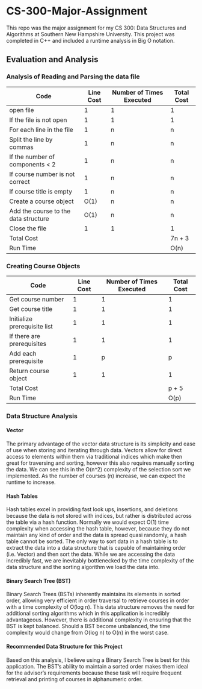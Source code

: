 # CS-300-Major-Assignment

This repo was the major assignment for my CS 300: Data Structures and Algorithms at Southern New Hampshire University. This project was completed in C++ and included a runtime analysis in Big O notation.

## Evaluation and Analysis

### Analysis of Reading and Parsing the data file

| Code  | Line Cost | Number of Times Executed | Total Cost |
| ------------- | ------------- | ------------- | ------------- |
| open file | 1 | 1 | 1 |
| If the file is not open | 1 | 1 | 1 |
| For each line in the file | 1 | n | n |
| Split the line by commas | 1 | n | n |
| If the number of components < 2 | 1 | n | n |
| If course number is not correct | 1 | n | n |
| If course title is empty | 1 | n | n |
| Create a course object | O(1) | n | n |
| Add the course to the data structure | O(1) | n | n |
| Close the file | 1 | 1 | 1 |
| Total Cost | | | 7n + 3 |
| Run Time | | | O(n) |

### Creating Course Objects

| Code  | Line Cost | Number of Times Executed | Total Cost |
| ------------- | ------------- | ------------- | ------------- |
| Get course number | 1 | 1 | 1 |
| Get course title | 1 | 1 | 1 |
| Initialize prerequisite list | 1 | 1 | 1 |
| If there are prerequisites | 1 | 1 | 1 |
| Add each prerequisite | 1 | p | p |
| Return course object | 1 | 1 | 1 |
| Total Cost | | | p + 5 |
| Run Time | | | O(p) |

### Data Structure Analysis

#### Vector
The primary advantage of the vector data structure is its simplicity and ease of use when storing and iterating through data. Vectors allow for direct access to elements within them via traditional indices which make then great for traversing and sorting, however this also requires manually sorting the data. We can see this in the O(n^2) complexity of the selection sort we implemented. As the number of courses (n) increase, we can expect the runtime to increase.

#### Hash Tables
Hash tables excel in providing fast look ups, insertions, and deletions because the data is not stored with indices, but rather is distributed across the table via a hash function. Normally we would expect O(1) time complexity when accessing the hash table, however, because they do not maintain any kind of order and the data is spread quasi randomly, a hash table cannot be sorted. The only way to sort data in a hash table is to extract the data into a data structure that is capable of maintaining order (i.e. Vector) and then sort the data. While we are accessing the data incredibly fast, we are inevitably bottlenecked by the time complexity of the data structure and the sorting algorithm we load the data into. 

#### Binary Search Tree (BST)
Binary Search Trees (BSTs) inherently maintains its elements in sorted order, allowing very efficient in order traversal to retrieve courses in order with a time complexity of O(log n). This data structure removes the need for additional sorting algorithms which in this application is incredibly advantageous. However, there is additional complexity in ensuring that the BST is kept balanced. Should a BST become unbalanced, the time complexity would change from O(log n) to O(n) in the worst case. 

#### Recommended Data Structure for this Project
Based on this analysis, I believe using a Binary Search Tree is best for this application. The BST’s ability to maintain a sorted order makes them ideal for the advisor’s requirements because these task will require frequent retrieval and printing of courses in alphanumeric order. 








